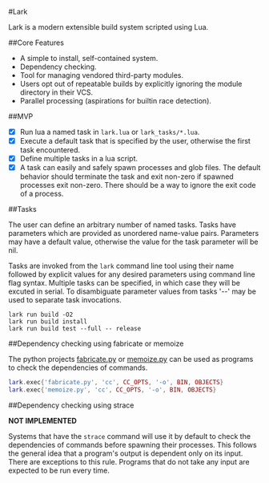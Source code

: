#Lark

Lark is a modern extensible build system scripted using Lua.

##Core Features

- A simple to install, self-contained system.
- Dependency checking.
- Tool for managing vendored third-party modules.
- Users opt out of repeatable builds by explicitly ignoring the module
  directory in their VCS. 
- Parallel processing (aspirations for builtin race detection).

##MVP

- [x] Run lua a named task in `lark.lua` or `lark_tasks/*.lua`.
- [x] Execute a default task that is specified by the user, otherwise the first
  task encountered.
- [x] Define multiple tasks in a lua script.
- [x] A task can easily and safely spawn processes and glob files.  The default
  behavior should terminate the task and exit non-zero if spawned processes
  exit non-zero.  There should be a way to ignore the exit code of a
  process.

##Tasks

The user can define an arbitrary number of named tasks.  Tasks have parameters
which are provided as unordered name-value pairs.  Parameters may have a
default value, otherwise the value for the task parameter will be nil.

Tasks are invoked from the `lark` command line tool using their name followed
by explicit values for any desired parameters using command line flag syntax.
Multiple tasks can be specified, in which case they will be excuted in serial.
To disambiguate parameter values from tasks '--' may be used to separate task
invocations.

```
lark run build -O2
lark run build install
lark run build test --full -- release
```

##Dependency checking using fabricate or memoize

The python projects [fabricate.py](https://github.com/SimonAlfie/fabricate) or
[memoize.py](https://github.com/kgaughan/memoize.py) can be used as programs to
check the dependencies of commands.

```lua
lark.exec{'fabricate.py', 'cc', CC_OPTS, '-o', BIN, OBJECTS}
lark.exec{'memoize.py', 'cc', CC_OPTS, '-o', BIN, OBJECTS}
```

##Dependency checking using strace

**NOT IMPLEMENTED**

Systems that have the `strace` command will use it by default to check the
dependencies of commands before spawning their processes.  This follows the
general idea that a program's output is dependent only on its input.  There are
exceptions to this rule.  Programs that do not take any input are expected to
be run every time.
